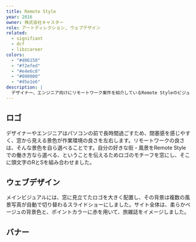 ```yaml
---
title: Remote Style
year: 2016
owner: 株式会社キャスター
role: アートディレクション, ウェブデザイン
related:
  - signifiant
  - dcf
  - libzcareer
colors:
  - "#d06150"
  - "#f2efed"
  - "#e4e6c8"
  - "#000000"
  - "#d5e1e6"
description: |
  デザイナー、エンジニア向けにリモートワーク案件を紹介しているRemote Styleのビジュアル・アイデンティティとウェブサイトの制作を行いました。窓をモチーフにしたロゴには「自分の好きな環境で働こう」というメッセージを込め、サイト全体は旅雑誌のような佇まいを目指しました。
---
```


## ロゴ

デザイナーやエンジニアはパソコンの前で長時間過ごすため、閉塞感を感じやすく、窓から見える景色が作業環境の良さを左右します。リモートワークの良さは、そんな景色を自ら選べることです。自分の好きな街・風景をRemote Styleでの働き方なら選べる、ということを伝えるためロゴのモチーフを窓にし、そこに頭文字のRとSを組み合わせました。

<work-media name="concept.jpg" alt="Remote Style コンセプト" />

<work-media name="logo.png" alt="Remote Style ロゴ" />

## ウェブデザイン

メインビジュアルには、窓に見立てたロゴを大きく配置し、その背景は複数の風景写真が自動で切り替わるスライドショーにしました。サイト全体は、柔らかベージュの背景色と、ポイントカラーに赤を用いて、旅雑誌をイメージしました。

<work-media name="mainvisual.jpg" alt="Remote Style メインビジュアル" />
<work-media name="desktop.jpg" alt="Remote Style デスクトップデザイン" />
<work-media name="mobile.jpg" alt="Remote Style モバイルデザイン" />

## バナー

<work-media name="banner_facebook.jpg" alt="Remote Style Facebook用広告" />
